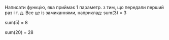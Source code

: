 Написати функцію, яка приймає 1 параметр. з тим, що передали перший раз і т. д. Все це із замиканнями, наприклад:
sum(3) = 3

sum(5) = 8

sum(20) = 28